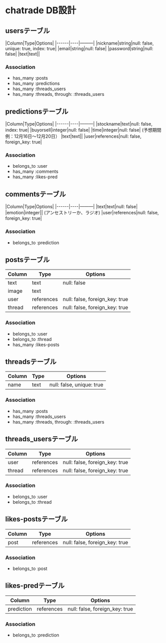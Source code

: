 # chatrade DB設計

## usersテーブル
|Column|Type|Options|
|------|----|———|
|nickname|string|null: false, unique: true, index: true|
|email|string|null: false|
|password|string|null: false|
|text|text||
### Association
- has_many :posts
- has_many :predictions
- has_many :threads_users
- has_many :threads, through: :threads_users


## predictionsテーブル
|Column|Type|Options|
|------|----|———|
|stockname|text|null: false, index: true|
|buyorsell|integer|null: false|
|time|integer|null: false|
(予想期間例：12月16日～12月20日）
|text|text||
|user|references|null: false, foreign_key: true|
### Association
- belongs_to :user
- has_many :comments
- has_many :likes-pred


## commentsテーブル
|Column|Type|Options|
|------|----|———|
|text|text|null: false|
|emotion|integer||  (アンセストリーか、ラジオ)
|user|references|null: false, foreign_key: true|
### Association
- belongs_to :prediction


## postsテーブル
|Column|Type|Options|
|------|----|-------|
|text|text|null: false|
|image|text||
|user|references|null: false, foreign_key: true|
|thread|references|null: false, foreign_key: true|
### Association
- belongs_to :user
- belongs_to :thread
- has_many :likes-posts


## threadsテーブル
|Column|Type|Options|
|------|----|-------|
|name|text|null: false, unique: true|
### Association
- has_many :posts
- has_many :threads_users
- has_many :threads, through: :threads_users


## threads_usersテーブル
|Column|Type|Options|
|------|----|-------|
|user|references|null: false, foreign_key: true|
|thread|references|null: false, foreign_key: true|
### Association
- belongs_to :user
- belongs_to :thread


## likes-postsテーブル
|Column|Type|Options|
|------|----|-------|
|post|references|null: false, foreign_key: true|
### Association
- belongs_to :post


## likes-predテーブル
|Column|Type|Options|
|------|----|-------|
|prediction|references|null: false, foreign_key: true|
### Association
- belongs_to :prediction